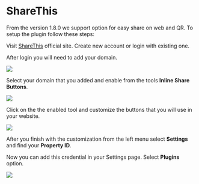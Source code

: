# ShareThis

From the version 1.8.0 we support option for easy share on web and QR. To setup the plugin follow these steps:

Visit [ShareThis](https://sharethis.com/) official site. Create new account or login with existing one.

After login you will need to add your domain.

![](https://i.imgur.com/JbQjopd.png)

Select your domain that you added and enable from the tools **Inline Share Buttons**.

![](https://i.imgur.com/dVawqmy.png)

Click on the the enabled tool and customize the buttons that you will use in your website.

![](https://i.imgur.com/9khx8Mx.png)

After you finish with the customization from the left menu select **Settings** and find your **Property ID**.

Now you can add this credential in your Settings page. Select **Plugins** option.

![](https://i.imgur.com/g7zGeg5.png)

